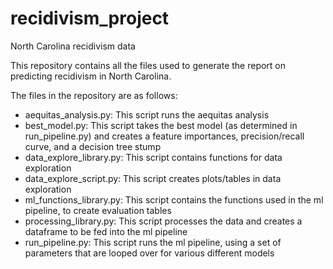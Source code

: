 # recidivism_project
North Carolina recidivism data

This repository contains all the files used to generate the report on predicting recidivism in North Carolina. 

The files in the repository are as follows:
- aequitas_analysis.py: This script runs the aequitas analysis
- best_model.py: This script takes the best model (as determined in run_pipeline.py) and creates a feature importances, precision/recall curve, and a decision tree stump
- data_explore_library.py: This script contains functions for data exploration
- data_explore_script.py: This script creates plots/tables in data exploration
- ml_functions_library.py: This script contains the functions used in the ml pipeline, to create evaluation tables
- processing_library.py: This script processes the data and creates a dataframe to be fed into the ml pipeline
- run_pipeline.py: This script runs the ml pipeline, using a set of parameters that are looped over for various different models
